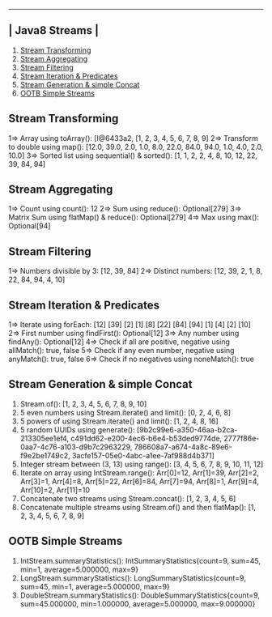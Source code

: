  --------------- 
| Java8 Streams |
 --------------- 
1. [Stream Transforming](Exercise1StreamTransforming.java)
2. [Stream Aggregating](Exercise2StreamAggregating.java)
3. [Stream Filtering](Exercise3StreamFiltering.java)
4. [Stream Iteration & Predicates](Exercise4StreamIterationAndPredicates.java)
5. [Stream Generation & simple Concat](Exercise5StreamGenerationAndConcat.java)
6. [OOTB Simple Streams](Exercise6OOTBStreams.java)

Stream Transforming
-------------------
1=> Array using toArray(): [I@6433a2, [1, 2, 3, 4, 5, 6, 7, 8, 9]
2=> Transform to double using map(): [12.0, 39.0, 2.0, 1.0, 8.0, 22.0, 84.0, 94.0, 1.0, 4.0, 2.0, 10.0]
3=> Sorted list using sequential() & sorted(): [1, 1, 2, 2, 4, 8, 10, 12, 22, 39, 84, 94]

Stream Aggregating
------------------
1=> Count using count(): 12
2=> Sum using reduce(): Optional[279]
3=> Matrix Sum using flatMap() & reduce(): Optional[279]
4=> Max using max(): Optional[94]

Stream Filtering
----------------
1=> Numbers divisible by 3: [12, 39, 84]
2=> Distinct numbers: [12, 39, 2, 1, 8, 22, 84, 94, 4, 10]

Stream Iteration & Predicates
-----------------------------
1=> Iterate using forEach: [12] [39] [2] [1] [8] [22] [84] [94] [1] [4] [2] [10] 
2=> First number using findFirst(): Optional[12]
3=> Any number using findAny(): Optional[12]
4=> Check if all are positive, negative using allMatch(): true, false
5=> Check if any even number, negative using anyMatch(): true, false
6=> Check if no negatives using noneMatch(): true

Stream Generation & simple Concat
---------------------------------
1. Stream.of(): [1, 2, 3, 4, 5, 6, 7, 8, 9, 10]
2. 5 even numbers using Stream.iterate() and limit(): [0, 2, 4, 6, 8]
3. 5 powers of using Stream.iterate() and limit(): [1, 2, 4, 8, 16]
4. 5 random UUIDs using generate(): [9b2c99e6-a350-46aa-b2ca-213305ee1ef4, c491dd62-e200-4ec6-b6e4-b53ded9774de, 2777f86e-0aa7-4c76-a103-d9b7c2963229, 786608a7-a674-4a8c-89e6-f9e2be1749c2, 3acfe157-05e0-4abc-a1ee-7af988d4b371]
5. Integer stream between (3, 13) using range(): [3, 4, 5, 6, 7, 8, 9, 10, 11, 12]
6. Iterate on array using IntStream.range(): Arr[0]=12, Arr[1]=39, Arr[2]=2, Arr[3]=1, Arr[4]=8, Arr[5]=22, Arr[6]=84, Arr[7]=94, Arr[8]=1, Arr[9]=4, Arr[10]=2, Arr[11]=10
7. Concatenate two streams using Stream.concat(): [1, 2, 3, 4, 5, 6]
8. Concatenate multiple streams using Stream.of() and then flatMap(): [1, 2, 3, 4, 5, 6, 7, 8, 9]

OOTB Simple Streams
-------------------
1. IntStream.summaryStatistics(): IntSummaryStatistics{count=9, sum=45, min=1, average=5.000000, max=9}
2. LongStream.summaryStatistics(): LongSummaryStatistics{count=9, sum=45, min=1, average=5.000000, max=9}
3. DoubleStream.summaryStatistics(): DoubleSummaryStatistics{count=9, sum=45.000000, min=1.000000, average=5.000000, max=9.000000}

